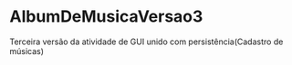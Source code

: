 # AlbumDeMusicaVersao3
Terceira versão da atividade de GUI unido com persistência(Cadastro de músicas)

